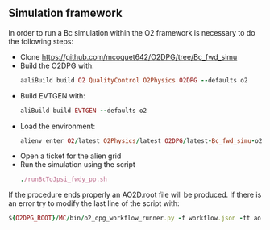 ## Simulation framework

In order to run a Bc simulation within the O2 framework is necessary to do the following steps:
- Clone https://github.com/mcoquet642/O2DPG/tree/Bc_fwd_simu
- Build the O2DPG with:
  ```ruby
  aaliBuild build O2 QualityControl O2Physics O2DPG --defaults o2
  ```
- Build EVTGEN with:
  ```ruby
  aliBuild build EVTGEN --defaults o2
  ```
- Load the environment:
  ```ruby
  alienv enter O2/latest O2Physics/latest O2DPG/latest-Bc_fwd_simu-o2 EVTGEN/latest
  ```
- Open a ticket for the alien grid
- Run the simulation using the script
  ```ruby
  ./runBcToJpsi_fwdy_pp.sh
  ```
  
 If the procedure ends properly an AO2D.root file will be produced. If there is an error try to modify the last line of the script with:
 ```ruby
 ${O2DPG_ROOT}/MC/bin/o2_dpg_workflow_runner.py -f workflow.json -tt ao
 ```
